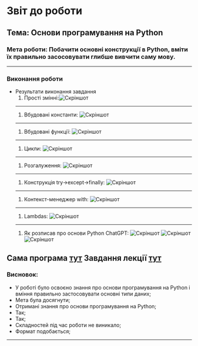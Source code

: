 # Звіт до роботи
## Тема: Основи програмування на Python
### Мета роботи: Побачити основні конструкції в Python, вміти їх правильно засосовувати глибше вивчити саму мову.

---
### Виконання роботи
* Результати виконання завдання
    1. Прості змінні:![Скріншот](https://raw.githubusercontent.com/Nazar175/Programming/refs/heads/main/picture/4.png)
    ---
    1. Вбудовані константи: ![Скріншот](https://raw.githubusercontent.com/Nazar175/Programming/refs/heads/main/picture/5.png)
    ---
    1. Вбудовані функції: ![Скріншот](https://raw.githubusercontent.com/Nazar175/Programming/refs/heads/main/picture/6.png)
    ---
    1. Цикли: ![Скріншот](https://raw.githubusercontent.com/Nazar175/Programming/refs/heads/main/picture/7.png)
    ---
    1. Розгалуження: ![Скріншот](https://raw.githubusercontent.com/Nazar175/Programming/refs/heads/main/picture/8.png)
    ---
    1. Конструкція try->except->finally: ![Скріншот](https://raw.githubusercontent.com/Nazar175/Programming/refs/heads/main/picture/9.png)
    ---
    1. Контекст-менеджер with: ![Скріншот](https://raw.githubusercontent.com/Nazar175/Programming/refs/heads/main/picture/10.png)
    ---
    1. Lambdas: ![Скріншот](https://raw.githubusercontent.com/Nazar175/Programming/refs/heads/main/picture/11.png)
    ---
    1. Як розписав про основи Python ChatGPT: ![Скріншот](https://raw.githubusercontent.com/Nazar175/Programming/refs/heads/main/picture/12.png)  ![Скріншот](https://raw.githubusercontent.com/Nazar175/Programming/refs/heads/main/picture/13.png)  ![Скріншот](https://raw.githubusercontent.com/Nazar175/Programming/refs/heads/main/picture/14.png)

Сама програма [тут](Python_programming_basics.ipynb)
Завдання лекції [тут](Lecture.ipynb)
---
### Висновок:
- У роботі було освоєно знання про основи програмування на Python і вміння правильно застосовувати основні типи даних;
- Мета була досягнути;
- Отримані знання про основи програмування на Python;
- Так;
- Так;
- Складностей під час роботи не виникало;
- Формат подобається;
---
